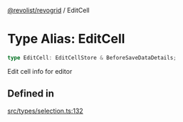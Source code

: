 [@revolist/revogrid](README.md) / EditCell

# Type Alias: EditCell

```ts
type EditCell: EditCellStore & BeforeSaveDataDetails;
```

Edit cell info for editor

## Defined in

[src/types/selection.ts:132](https://github.com/revolist/revogrid/blob/c4e80f786890231c76aca88d327b090657d3fbb9/src/types/selection.ts#L132)
